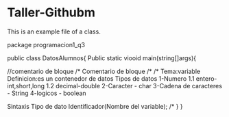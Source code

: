 # Taller-Githubm
This is an example file of a class.

package programacion1_q3



public class DatosAlumnos{ 
 Public static viooid main(string[]args){

 //comentario de bloque
 /*
 Comentario 
 de 
 bloque
 /*
  /*
  Tema:variable 
  Definicion:es un contenedor de datos 
   Tipos de datos 
   1-Numero
   1.1 entero-int,short,long
   1.2 decimal-double 
   2-Caracter - char
   3-Cadena de caracteres - String 
   4-logicos - boolean


   Sintaxis Tipo de dato Identificador(Nombre del variable);
  /*
 }
}
